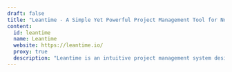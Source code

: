 ```yaml
---
draft: false
title: "Leantime - A Simple Yet Powerful Project Management Tool for Non-Project Managers"
content:
  id: leantime
  name: Leantime
  website: https://leantime.io/
  proxy: true
  description: "Leantime is an intuitive project management system designed for non-project managers. Offering features like task management, project planning, knowledge management, and more, it's a powerful alternative to ClickUp, Monday, and Asana."
---
```

